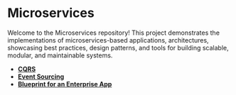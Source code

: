 # Microservices
Welcome to the Microservices repository! This project demonstrates the implementations of microservices-based applications, architectures, showcasing best practices, design patterns, and tools for building scalable, modular, and maintainable systems.

- [**CQRS**](CQRS.md)
- [**Event Sourcing**](EventSourcing.md)
- [**Blueprint for an Enterprise App**](Blueprint.md)



